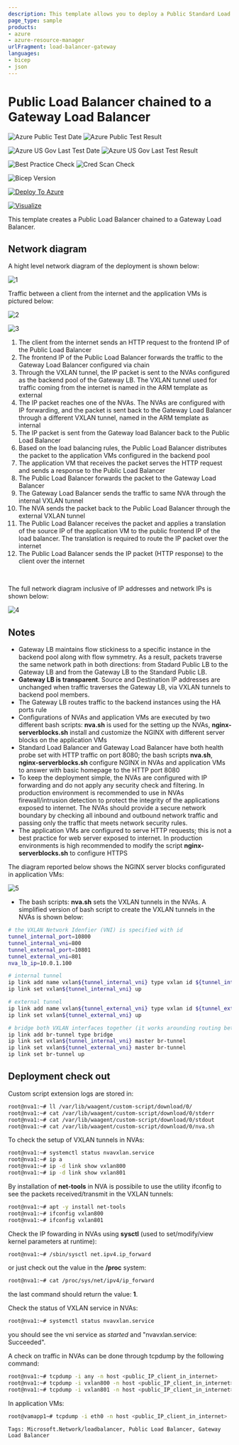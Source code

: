 ```yaml
---
description: This template allows you to deploy a Public Standard Load Balancer chained to a Gateway Load Balancer. The traffic incoming from internet is routed to the Gateway Load Balancer with linux VMs (NVAs) in the backend pool.
page_type: sample
products:
- azure
- azure-resource-manager
urlFragment: load-balancer-gateway
languages:
- bicep
- json
---
```


# Public Load Balancer chained to a Gateway Load Balancer

![Azure Public Test Date](https://azurequickstartsservice.blob.core.windows.net/badges/demos/load-balancer-gateway/PublicLastTestDate.svg)
![Azure Public Test Result](https://azurequickstartsservice.blob.core.windows.net/badges/demos/load-balancer-gateway/PublicDeployment.svg)

![Azure US Gov Last Test Date](https://azurequickstartsservice.blob.core.windows.net/badges/demos/load-balancer-gateway/FairfaxLastTestDate.svg)
![Azure US Gov Last Test Result](https://azurequickstartsservice.blob.core.windows.net/badges/demos/load-balancer-gateway/FairfaxDeployment.svg)

![Best Practice Check](https://azurequickstartsservice.blob.core.windows.net/badges/demos/load-balancer-gateway/BestPracticeResult.svg)
![Cred Scan Check](https://azurequickstartsservice.blob.core.windows.net/badges/demos/load-balancer-gateway/CredScanResult.svg)

![Bicep Version](https://azurequickstartsservice.blob.core.windows.net/badges/demos/load-balancer-gateway/BicepVersion.svg)

[![Deploy To Azure](https://raw.githubusercontent.com/Azure/azure-quickstart-templates/master/1-CONTRIBUTION-GUIDE/images/deploytoazure.svg?sanitize=true)](https://portal.azure.com/#create/Microsoft.Template/uri/https%3A%2F%2Fraw.githubusercontent.com%2FAzure%2Fazure-quickstart-templates%2Fmaster%2Fdemos%2Fload-balancer-gateway%2Fazuredeploy.json)

[![Visualize](https://raw.githubusercontent.com/Azure/azure-quickstart-templates/master/1-CONTRIBUTION-GUIDE/images/visualizebutton.svg?sanitize=true)](http://armviz.io/#/?load=https%3A%2F%2Fraw.githubusercontent.com%2FAzure%2Fazure-quickstart-templates%2Fmaster%2Fdemos%2Fload-balancer-gateway%2Fazuredeploy.json)

This template creates a Public Load Balancer chained to a Gateway Load Balancer.

## Network diagram ##

A hight level network diagram of the deployment is shown below:

![1](./images/1.png "high level diagram with Public Load Balancer chained to a Gateway Load Balancer")

Traffic between a client from the internet and the application VMs is pictured below:

![2](./images/2.png "traffic from internet to the application VMs")

![3](./images/3.png "traffic from the application VMs to internet")

1.  The client from the internet sends an HTTP request to the frontend IP of the Public Load Balancer
2.	The frontend IP of the Public Load Balancer forwards the traffic to the Gateway Load Balancer configured via chain
3.	Through the VXLAN tunnel, the IP packet is sent to the NVAs configured as the backend pool of the Gateway LB. The VXLAN tunnel used for traffic coming from the internet  is named in the ARM template as external
4.	The IP packet reaches one of the NVAs. The NVAs are configured with IP forwarding, and the packet is sent back to the Gateway Load Balancer through a different VXLAN tunnel, named in the ARM template as internal
5.	The IP packet is sent from the Gateway load Balancer back to the Public Load Balancer
6.	Based on the load balancing rules, the Public Load Balancer distributes the packet to the application VMs configured in the backend pool
7.	The application VM that receives the packet serves the HTTP request and sends a response to the Public Load Balancer
8.	The Public Load Balancer forwards the packet to the Gateway Load Balancer
9.	The Gateway Load Balancer sends the traffic to same NVA through the internal VXLAN tunnel
10.	The NVA sends the packet back to the Public Load Balancer through the external VXLAN tunnel
11.	The Public Load Balancer receives the packet and applies a translation of the source IP of the application VM to the public frontend IP of the load balancer. The translation is required to route the IP packet over the internet
12.	The Public Load Balancer sends the IP packet (HTTP response) to the client over the internet

<br>

The full network diagram inclusive of IP addresses and network IPs is shown below:

![4](./images/4.png "full network diagram inclusive of IP addresses")

## Notes ##

- Gateway LB maintains flow stickiness to a specific instance in the backend pool along with flow symmetry. As a result, packets traverse the same network path in both directions: from Stadard Public LB to the Gateway LB and from the Gateway LB to the Standard Public LB.
- **Gateway LB is transparent**. Source and Destination IP addresses are unchanged when traffic traverses the Gateway LB, via VXLAN tunnels to backend pool members.
- The Gateway LB routes traffic to the backend instances using the HA ports rule
- Configurations of NVAs and application VMs are executed by two different bash scripts: **nva.sh** is used for the setting up the NVAs, **nginx-serverblocks.sh** install and customize the NGINX with different server blocks on the application VMs
- Standard Load Balancer and Gateway Load Balancer have both health probe set with HTTP traffic on port 8080; the bash scripts **nva.sh**, **nginx-serverblocks.sh** configure NGINX in NVAs and application VMs to answer with basic homepage to the HTTP port 8080
- To keep the deployment simple, the NVAs are configured with IP forwarding and do not apply any security check and filtering. In production environment is recommended to use in NVAs firewall/intrusion detection to protect the integrity of the applications exposed to internet. The NVAs should provide a secure network boundary by checking all inbound and outbound network traffic and passing only the traffic that meets network security rules.
- The application VMs are configured to serve HTTP requests; this is not a best practice for web server exposed to internet. In production environments is high recommended to modify the script **nginx-serverblocks.sh** to configure HTTPS

The diagram reported below shows the NGINX server blocks configurated in application VMs:

![5](./images/5.png "NGINX server blockes configured in application VMs")

- The bash scripts: **nva.sh** sets the VXLAN tunnels in the NVAs. A simplified version of bash script to create the VXLAN tunnels in the NVAs is shown below:

```bash
# the VXLAN Network Idenfier (VNI) is specified with id
tunnel_internal_port=10800
tunnel_internal_vni=800
tunnel_external_port=10801
tunnel_external_vni=801
nva_lb_ip=10.0.1.100

# internal tunnel
ip link add name vxlan${tunnel_internal_vni} type vxlan id ${tunnel_internal_vni} remote ${nva_lb_ip} dstport ${tunnel_internal_port}
ip link set vxlan${tunnel_internal_vni} up

# external tunnel
ip link add name vxlan${tunnel_external_vni} type vxlan id ${tunnel_external_vni} remote ${nva_lb_ip} dstport ${tunnel_external_port}
ip link set vxlan${tunnel_external_vni} up

# bridge both VXLAN interfaces together (it works arounding routing between them)
ip link add br-tunnel type bridge
ip link set vxlan${tunnel_internal_vni} master br-tunnel
ip link set vxlan${tunnel_external_vni} master br-tunnel
ip link set br-tunnel up
```

## Deployment check out ##

Custom script extension logs are stored in:

```bash
root@nva1:~# ll /var/lib/waagent/custom-script/download/0/
root@nva1:~# cat /var/lib/waagent/custom-script/download/0/stderr
root@nva1:~# cat /var/lib/waagent/custom-script/download/0/stdout
root@nva1:~# cat /var/lib/waagent/custom-script/download/0/nva.sh
```

To check the setup of VXLAN tunnels in NVAs:

```bash
root@nva1:~# systemctl status nvavxlan.service
root@nva1:~# ip a
root@nva1:~# ip -d link show vxlan800
root@nva1:~# ip -d link show vxlan801
```

By installation of **net-tools** in NVA is possibile to use the utility ifconfig to see the packets received/transmit in the VXLAN tunnels:

```bash
root@nva1:~# apt -y install net-tools
root@nva1:~# ifconfig vxlan800
root@nva1:~# ifconfig vxlan801
```

Check the IP fowarding in NVAs using **sysctl** (used to set/modify/view kernel parameters at runtime):

```bash
root@nva1:~# /sbin/sysctl net.ipv4.ip_forward
```

or just check out the value in the **/proc** system:

```bash
root@nva1:~# cat /proc/sys/net/ipv4/ip_forward
```

the last command should return the value: **1**.

Check the status of VXLAN service in NVAs:

```bash
root@nva1:~# systemctl status nvavxlan.service
```

you should see the  vni service as _started_ and "nvavxlan.service: Succeeded".

A check on traffic in NVAs can be done through tcpdump by the following command:

```bash
root@nva1:~# tcpdump -i any -n host <public_IP_client_in_internet>
root@nva1:~# tcpdump -i vxlan800 -n host <public_IP_client_in_internet>
root@nva1:~# tcpdump -i vxlan801 -n host <public_IP_client_in_internet>
```

In application VMs:

```bash
root@vamapp1~# tcpdump -i eth0 -n host <public_IP_client_in_internet>
```

`Tags: Microsoft.Network/loadbalancer, Public Load Balancer, Gateway Load Balancer`